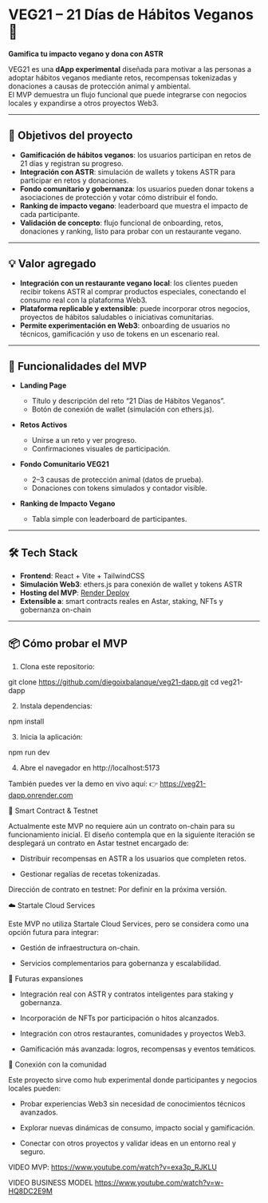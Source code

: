 # VEG21 – 21 Días de Hábitos Veganos 🌱

**Gamifica tu impacto vegano y dona con ASTR**

VEG21 es una **dApp experimental** diseñada para motivar a las personas a adoptar hábitos veganos mediante retos, recompensas tokenizadas y donaciones a causas de protección animal y ambiental.  
El MVP demuestra un flujo funcional que puede integrarse con negocios locales y expandirse a otros proyectos Web3.

---

## 🎯 Objetivos del proyecto

- **Gamificación de hábitos veganos**: los usuarios participan en retos de 21 días y registran su progreso.  
- **Integración con ASTR**: simulación de wallets y tokens ASTR para participar en retos y donaciones.  
- **Fondo comunitario y gobernanza**: los usuarios pueden donar tokens a asociaciones de protección y votar cómo distribuir el fondo.  
- **Ranking de impacto vegano**: leaderboard que muestra el impacto de cada participante.  
- **Validación de concepto**: flujo funcional de onboarding, retos, donaciones y ranking, listo para probar con un restaurante vegano.

---

## 💡 Valor agregado

- **Integración con un restaurante vegano local**: los clientes pueden recibir tokens ASTR al comprar productos especiales, conectando el consumo real con la plataforma Web3.  
- **Plataforma replicable y extensible**: puede incorporar otros negocios, proyectos de hábitos saludables o iniciativas comunitarias.  
- **Permite experimentación en Web3**: onboarding de usuarios no técnicos, gamificación y uso de tokens en un escenario real.  

---

## 🚀 Funcionalidades del MVP

- **Landing Page**
  - Título y descripción del reto “21 Días de Hábitos Veganos”.  
  - Botón de conexión de wallet (simulación con ethers.js).  

- **Retos Activos**
  - Unirse a un reto y ver progreso.  
  - Confirmaciones visuales de participación.  

- **Fondo Comunitario VEG21**
  - 2–3 causas de protección animal (datos de prueba).  
  - Donaciones con tokens simulados y contador visible.  

- **Ranking de Impacto Vegano**
  - Tabla simple con leaderboard de participantes.  

---

## 🛠️ Tech Stack

- **Frontend**: React + Vite + TailwindCSS  
- **Simulación Web3**: ethers.js para conexión de wallet y tokens ASTR  
- **Hosting del MVP**: [Render Deploy](https://veg21-dapp.onrender.com)  
- **Extensible a**: smart contracts reales en Astar, staking, NFTs y gobernanza on-chain  

---

## 📦 Cómo probar el MVP

1. Clona este repositorio:

git clone https://github.com/diegoixbalanque/veg21-dapp.git
cd veg21-dapp

2. Instala dependencias:

npm install

3. Inicia la aplicación:

npm run dev

4. Abre el navegador en http://localhost:5173

También puedes ver la demo en vivo aquí:
👉 https://veg21-dapp.onrender.com

🔗 Smart Contract & Testnet

Actualmente este MVP no requiere aún un contrato on-chain para su funcionamiento inicial.
El diseño contempla que en la siguiente iteración se desplegará un contrato en Astar testnet encargado de:

- Distribuir recompensas en ASTR a los usuarios que completen retos.

- Gestionar regalías de recetas tokenizadas.

Dirección de contrato en testnet: Por definir en la próxima versión.

☁️ Startale Cloud Services

Este MVP no utiliza Startale Cloud Services, pero se considera como una opción futura para integrar:

- Gestión de infraestructura on-chain.

- Servicios complementarios para gobernanza y escalabilidad.

🔮 Futuras expansiones

- Integración real con ASTR y contratos inteligentes para staking y gobernanza.

- Incorporación de NFTs por participación o hitos alcanzados.

- Integración con otros restaurantes, comunidades y proyectos Web3.

- Gamificación más avanzada: logros, recompensas y eventos temáticos.

🤝 Conexión con la comunidad

Este proyecto sirve como hub experimental donde participantes y negocios locales pueden:

- Probar experiencias Web3 sin necesidad de conocimientos técnicos avanzados.

- Explorar nuevas dinámicas de consumo, impacto social y gamificación.

- Conectar con otros proyectos y validar ideas en un entorno real y seguro.


VIDEO MVP:
https://www.youtube.com/watch?v=exa3p_RJKLU

VIDEO BUSINESS MODEL
https://www.youtube.com/watch?v=w-HQ8DC2E9M
